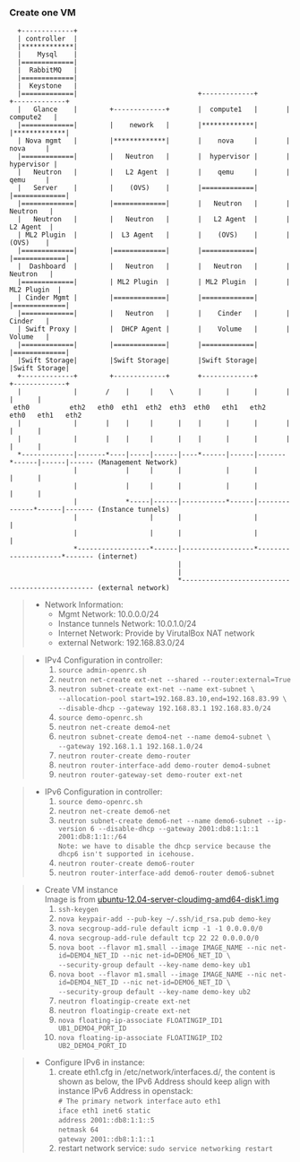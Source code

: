 ### Create one VM 

```
  +-------------+                       
  | controller  |
  |*************|
  |    Mysql    |
  |=============|
  |  RabbitMQ   |
  |=============|                               
  |  Keystone   |
  |=============|                              +-------------+       +-------------+
  |   Glance    |        +-------------+       |  compute1   |       |  compute2   |
  |=============|        |    nework   |       |*************|       |*************|
  | Nova mgmt   |        |*************|       |    nova     |       |    nova     |
  |=============|        |   Neutron   |       |  hypervisor |       |  hypervisor |
  |   Neutron   |        |   L2 Agent  |       |    qemu     |       |    qemu     |
  |   Server    |        |    (OVS)    |       |=============|       |=============|
  |=============|        |=============|       |   Neutron   |       |   Neutron   |
  |   Neutron   |        |   Neutron   |       |   L2 Agent  |       |   L2 Agent  |
  | ML2 Plugin  |        |  L3 Agent   |       |    (OVS)    |       |    (OVS)    |
  |=============|        |=============|       |=============|       |=============|
  |  Dashboard  |        |   Neutron   |       |   Neutron   |       |   Neutron   |
  |=============|        | ML2 Plugin  |       | ML2 Plugin  |       | ML2 Plugin  |
  | Cinder Mgmt |        |=============|       |=============|       |=============|
  |=============|        |   Neutron   |       |    Cinder   |       |    Cinder   |
  | Swift Proxy |        |  DHCP Agent |       |    Volume   |       |    Volume   |
  |=============|        |=============|       |=============|       |=============|
  |Swift Storage|        |Swift Storage|       |Swift Storage|       |Swift Storage|
  +-------------+        +-------------+       +-------------+       +-------------+
  |             |       /    |     |    \      |      |      |       |      |      |  
 eth0          eth2   eth0  eth1  eth2  eth3  eth0   eth1   eth2    eth0   eth1   eth2
  |             |       |    |     |      |    |      |      |       |      |      |  
  |             |       |    |     |      |    |      |      |       |      |      |  
  *-------------|-------*----|-----|------|----*------|------|-------*------|------|------ (Management Network)
                |            |     |      |           |      |              |      |
                |            |     |      |           |      |              |      |
                |            *-----|------|-----------*------|--------------*------|------- (Instance tunnels)
                |                  |      |                  |                     |
                |                  |      |                  |                     |
                *------------------*------|------------------*---------------------*------- (internet)
                                          |
                                          |
                                          *------------------------------------------------ (external network)
```

> + Network Information:
>     + Mgmt Network: 10.0.0.0/24
>     + Instance tunnels Network: 10.0.1.0/24
>     + Internet Network: Provide by VirutalBox NAT network
>     + external Network: 192.168.83.0/24

> + IPv4 Configuration in controller:  
>     1. `source admin-openrc.sh`  
>     2. `neutron net-create ext-net --shared --router:external=True`  
>     3. `neutron subnet-create ext-net --name ext-subnet \`  
>        `--allocation-pool start=192.168.83.10,end=192.168.83.99 \`  
>        `--disable-dhcp --gateway 192.168.83.1 192.168.83.0/24`  
>     4. `source demo-openrc.sh`  
>     5. `neutron net-create demo4-net`  
>     6. `neutron subnet-create demo4-net --name demo4-subnet \`  
>        `--gateway 192.168.1.1 192.168.1.0/24`  
>     7. `neutron router-create demo-router`  
>     8. `neutron router-interface-add demo-router demo4-subnet`  
>     9. `neutron router-gateway-set demo-router ext-net`  


> + IPv6 Configuration in controller:  
>     1. `source demo-openrc.sh`  
>     2. `neutron net-create demo6-net`  
>     3. `neutron subnet-create demo6-net --name demo6-subnet --ip-version 6 --disable-dhcp --gateway 2001:db8:1:1::1 2001:db8:1:1::/64`  
>        `Note: we have to disable the dhcp service because the dhcp6 isn't supported in icehouse. `  
>     4. `neutron router-create demo6-router` 
>     5. `neutron router-interface-add demo6-router demo6-subnet`    

> + Create VM instance  
>      Image is from [ubuntu-12.04-server-cloudimg-amd64-disk1.img](https://cloud-images.ubuntu.com/releases/12.04.4/release/ubuntu-12.04-server-cloudimg-amd64-disk1.img)
>     1. `ssh-keygen`  
>     2. `nova keypair-add --pub-key ~/.ssh/id_rsa.pub demo-key`  
>     3. `nova secgroup-add-rule default icmp -1 -1 0.0.0.0/0` 
>     4. `nova secgroup-add-rule default tcp 22 22 0.0.0.0/0`  
>     5. `nova boot --flavor m1.small --image IMAGE_NAME --nic net-id=DEMO4_NET_ID --nic net-id=DEMO6_NET_ID \`  
>         `--security-group default --key-name demo-key ub1`  
>     6. `nova boot --flavor m1.small --image IMAGE_NAME --nic net-id=DEMO4_NET_ID --nic net-id=DEMO6_NET_ID \`  
>         `--security-group default --key-name demo-key ub2`  
>     7. `neutron floatingip-create ext-net`  
>     8. `neutron floatingip-create ext-net`  
>     9. `nova floating-ip-associate FLOATINGIP_ID1 UB1_DEMO4_PORT_ID`  
>     10. `nova floating-ip-associate FLOATINGIP_ID2 UB2_DEMO4_PORT_ID`  

> + Configure IPv6 in instance:
>     1. create eth1.cfg in /etc/network/interfaces.d/, the content is shown as below, the IPv6 Address should keep align with instance IPv6 Address in openstack:   
>        `# The primary network interface`
>        `auto eth1`  
>        `iface eth1 inet6 static`  
>        `address 2001::db8:1:1::5`  
>        `netmask 64`  
>        `gateway 2001::db8:1:1::1`  
>     2. restart network service:
>        `sudo service networking restart`  
